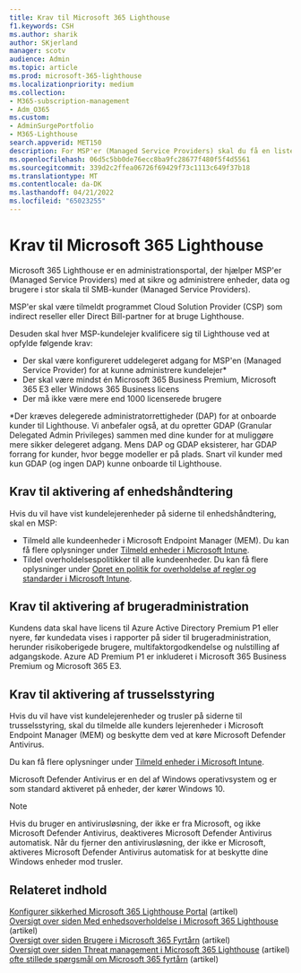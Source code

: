 ```yaml
---
title: Krav til Microsoft 365 Lighthouse
f1.keywords: CSH
ms.author: sharik
author: SKjerland
manager: scotv
audience: Admin
ms.topic: article
ms.prod: microsoft-365-lighthouse
ms.localizationpriority: medium
ms.collection:
- M365-subscription-management
- Adm_O365
ms.custom:
- AdminSurgePortfolio
- M365-Lighthouse
search.appverid: MET150
description: For MSP'er (Managed Service Providers) skal du få en liste over krav til brug af Microsoft 365 Lighthouse.
ms.openlocfilehash: 06d5c5bb0de76ecc8ba9fc28677f480f5f4d5561
ms.sourcegitcommit: 339d2c2ffea06726f69429f73c1113c649f37b18
ms.translationtype: MT
ms.contentlocale: da-DK
ms.lasthandoff: 04/21/2022
ms.locfileid: "65023255"
---
```

# <a name="requirements-for-microsoft-365-lighthouse"></a>Krav til Microsoft 365 Lighthouse

Microsoft 365 Lighthouse er en administrationsportal, der hjælper MSP'er (Managed Service Providers) med at sikre og administrere enheder, data og brugere i stor skala til SMB-kunder (Managed Service Providers).

MSP'er skal være tilmeldt programmet Cloud Solution Provider (CSP) som indirect reseller eller Direct Bill-partner for at bruge Lighthouse.

Desuden skal hver MSP-kundelejer kvalificere sig til Lighthouse ved at opfylde følgende krav:

- Der skal være konfigureret uddelegeret adgang for MSP'en (Managed Service Provider) for at kunne administrere kundelejer*
- Der skal være mindst én Microsoft 365 Business Premium, Microsoft 365 E3 eller Windows 365 Business licens
- Der må ikke være mere end 1000 licenserede brugere

*Der kræves delegerede administratorrettigheder (DAP) for at onboarde kunder til Lighthouse. Vi anbefaler også, at du opretter GDAP (Granular Delegated Admin Privileges) sammen med dine kunder for at muliggøre mere sikker delegeret adgang. Mens DAP og GDAP eksisterer, har GDAP forrang for kunder, hvor begge modeller er på plads. Snart vil kunder med kun GDAP (og ingen DAP) kunne onboarde til Lighthouse.

## <a name="requirements-for-enabling-device-management"></a>Krav til aktivering af enhedshåndtering

Hvis du vil have vist kundelejerenheder på siderne til enhedshåndtering, skal en MSP:

- Tilmeld alle kundeenheder i Microsoft Endpoint Manager (MEM). Du kan få flere oplysninger under [Tilmeld enheder i Microsoft Intune](/mem/intune/enrollment/).
- Tildel overholdelsespolitikker til alle kundeenheder. Du kan få flere oplysninger under [Opret en politik for overholdelse af regler og standarder i Microsoft Intune](/mem/intune/protect/create-compliance-policy).

## <a name="requirements-for-enabling-user-management"></a>Krav til aktivering af brugeradministration

Kundens data skal have licens til Azure Active Directory Premium P1 eller nyere, før kundedata vises i rapporter på sider til brugeradministration, herunder risikoberigede brugere, multifaktorgodkendelse og nulstilling af adgangskode. Azure AD Premium P1 er inkluderet i Microsoft 365 Business Premium og Microsoft 365 E3.

## <a name="requirements-for-enabling-threat-management"></a>Krav til aktivering af trusselsstyring

Hvis du vil have vist kundelejerenheder og trusler på siderne til trusselsstyring, skal du tilmelde alle kunders lejerenheder i Microsoft Endpoint Manager (MEM) og beskytte dem ved at køre Microsoft Defender Antivirus.

Du kan få flere oplysninger under [Tilmeld enheder i Microsoft Intune](/mem/intune/enrollment/).

Microsoft Defender Antivirus er en del af Windows operativsystem og er som standard aktiveret på enheder, der kører Windows 10.

> [!NOTE]
> Hvis du bruger en antivirusløsning, der ikke er fra Microsoft, og ikke Microsoft Defender Antivirus, deaktiveres Microsoft Defender Antivirus automatisk. Når du fjerner den antivirusløsning, der ikke er Microsoft, aktiveres Microsoft Defender Antivirus automatisk for at beskytte dine Windows enheder mod trusler.

## <a name="related-content"></a>Relateret indhold

[Konfigurer sikkerhed Microsoft 365 Lighthouse Portal](m365-lighthouse-configure-portal-security.md) (artikel)\
[Oversigt over siden Med enhedsoverholdelse i Microsoft 365 Lighthouse](m365-lighthouse-device-compliance-page-overview.md) (artikel)\
[Oversigt over siden Brugere i Microsoft 365 Fyrtårn](m365-lighthouse-users-page-overview.md) (artikel)\
[Oversigt over siden Threat management i Microsoft 365 Lighthouse](m365-lighthouse-threat-management-page-overview.md) (artikel)\
[ofte stillede spørgsmål om Microsoft 365 fyrtårn](m365-lighthouse-faq.yml) (artikel)
